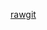 [rawgit](https://rawgit.com/)
<script src="https://rawgit.com/TwT-BoJi/utils/master/utils.js"></script>


